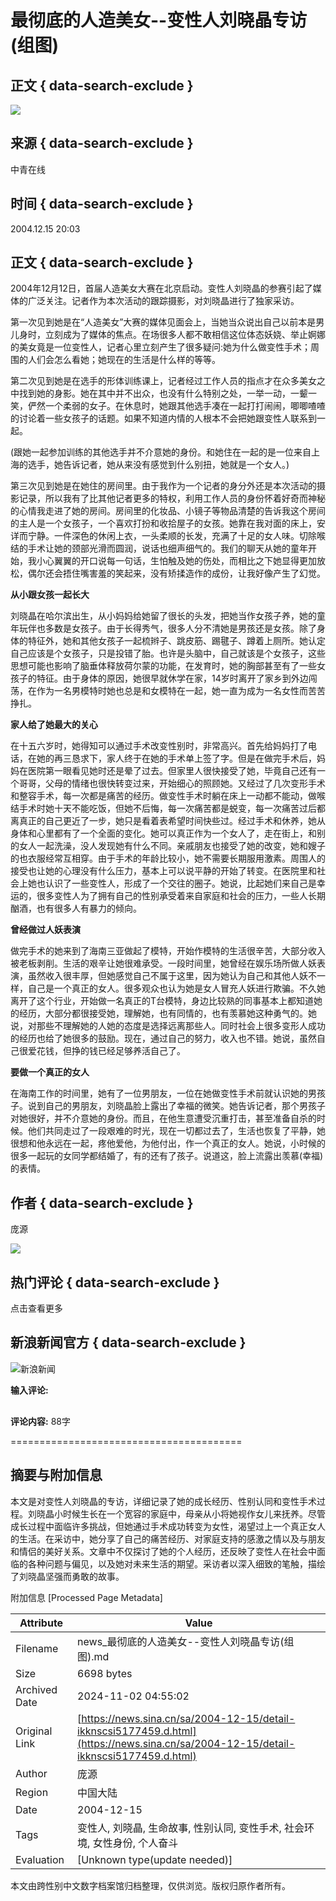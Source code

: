 # 最彻底的人造美女--变性人刘晓晶专访(组图)

## 正文 { data-search-exclude }


![](https://n.sinaimg.cn/sinacn11/358/w179h179/20180318/f167-fyshfur1454932.jpg)

## 来源 { data-search-exclude }
中青在线

## 时间 { data-search-exclude }
2004.12.15 20:03

## 正文 { data-search-exclude }

2004年12月12日，首届人造美女大赛在北京启动。变性人刘晓晶的参赛引起了媒体的广泛关注。记者作为本次活动的跟踪摄影，对刘晓晶进行了独家采访。

第一次见到她是在“人造美女”大赛的媒体见面会上，当她当众说出自己以前本是男儿身时，立刻成为了媒体的焦点。在场很多人都不敢相信这位体态妖娆、举止婀娜的美女竟是一位变性人，记者心里立刻产生了很多疑问:她为什么做变性手术；周围的人们会怎么看她；她现在的生活是什么样的等等。

第二次见到她是在选手的形体训练课上，记者经过工作人员的指点才在众多美女之中找到她的身影。她在其中并不出众，也没有什么特别之处，一举一动，一颦一笑，俨然一个柔弱的女子。在休息时，她跟其他选手凑在一起打打闹闹，唧唧喳喳的讨论着一些女孩子的话题。如果不知道内情的人根本不会把她跟变性人联系到一起。

(跟她一起参加训练的其他选手并不介意她的身份。和她住在一起的是一位来自上海的选手，她告诉记者，她从来没有感觉到什么别扭，她就是一个女人。)

第三次见到她是在她住的房间里。由于我作为一个记者的身分外还是本次活动的摄影记录，所以我有了比其他记者更多的特权，利用工作人员的身份怀着好奇而神秘的心情我走进了她的房间。房间里的化妆品、小镜子等物品清楚的告诉我这个房间的主人是一个女孩子，一个喜欢打扮和收拾屋子的女孩。她靠在我对面的床上，安详而宁静。一件深色的休闲上衣，一头柔顺的长发，充满了十足的女人味。切除喉结的手术让她的颈部光滑而圆润，说话也细声细气的。我们的聊天从她的童年开始，我小心翼翼的开口说每一句话，生怕触及她的伤处，而相比之下她显得更加放松，偶尔还会捂住嘴害羞的笑起来，没有矫揉造作的成份，让我好像产生了幻觉。

**从小跟女孩一起长大**

刘晓晶在哈尔滨出生，从小妈妈给她留了很长的头发，把她当作女孩子养，她的童年玩伴也多数是女孩子。由于长得秀气，很多人分不清她是男孩还是女孩。除了身体的特征外，她和其他女孩子一起梳辫子、跳皮筋、踢毽子、蹲着上厕所。她认定自己应该是个女孩子，只是投错了胎。也许是头脑中，自己就该是个女孩子，这些思想可能也影响了脑垂体释放荷尔蒙的功能，在发育时，她的胸部甚至有了一些女孩子的特征。由于身体的原因，她很早就休学在家，14岁时离开了家乡到外边闯荡，在作为一名男模特时她也总是和女模特在一起，她一直为成为一名女性而苦苦挣扎。

**家人给了她最大的关心**

在十五六岁时，她得知可以通过手术改变性别时，非常高兴。首先给妈妈打了电话，在她的再三恳求下，家人终于在她的手术单上签了字。但是在做完手术后，妈妈在医院第一眼看见她时还是晕了过去。但家里人很快接受了她，毕竟自己还有一个哥哥，父母的情绪也很快转变过来，开始细心的照顾她。又经过了几次变形手术和整容手术，每一次都是痛苦的经历。做变性手术时躺在床上一动都不能动，做喉结手术时她十天不能吃饭，但她不后悔，每一次痛苦都是蜕变，每一次痛苦过后都离真正的自己更近了一步，她只是看着表希望时间快些过。经过手术和休养，她从身体和心里都有了一个全面的变化。她可以真正作为一个女人了，走在街上，和别的女人一起洗澡，没人发现她有什么不同。亲戚朋友也接受了她的改变，她和嫂子的也衣服经常互相穿。由于手术的年龄比较小，她不需要长期服用激素。周围人的接受也让她的心理没有什么压力，基本上可以说平静的开始了转变。在医院里和社会上她也认识了一些变性人，形成了一个交往的圈子。她说，比起她们来自己是幸运的，很多变性人为了拥有自己的性别承受着来自家庭和社会的压力，一些人长期酗酒，也有很多人有暴力的倾向。

**曾经做过人妖表演**

做完手术的她来到了海南三亚做起了模特，开始作模特的生活很辛苦，大部分收入被老板剥削。生活的艰辛让她很难承受。一段时间里，她曾经在娱乐场所做人妖表演，虽然收入很丰厚，但她感觉自己不属于这里，因为她认为自己和其他人妖不一样，自己是一个真正的女人。很多观众也认为她是女人冒充人妖进行欺骗。不久她离开了这个行业，开始做一名真正的T台模特，身边比较熟的同事基本上都知道她的经历，大部分都很接受她，理解她，也有同情的，也有羡慕她这种勇气的。她说，对那些不理解她的人她的态度是选择远离那些人。同时社会上很多变形人成功的经历也给了她很多的鼓励。现在，通过自己的努力，收入也不错。她说，虽然自己很爱花钱，但挣的钱已经足够养活自己了。

**要做一个真正的女人**

在海南工作的时间里，她有了一位男朋友，一位在她做变性手术前就认识她的男孩子。说到自己的男朋友，刘晓晶脸上露出了幸福的微笑。她告诉记者，那个男孩子对她很好，并不介意她的身份。而且，在他生意遭受沉重打击，甚至准备自杀的时候。他们共同走过了一段艰难的时光，现在一切都过去了，生活也恢复了平静，她很想和他永远在一起，疼他爱他，为他付出，作一个真正的女人。她说，小时候的很多一起玩的女同学都结婚了，有的还有了孩子。说道这，脸上流露出羡慕(幸福)的表情。 

## 作者 { data-search-exclude }
庞源

![](https://n.sinaimg.cn/default/2fb77759/20151125/320X320.png)

## 热门评论 { data-search-exclude }

点击查看更多

## 新浪新闻官方 { data-search-exclude }

![新浪新闻](https://n.sinaimg.cn/default/80905340/20200331/sinalogo.png)

**输入评论:** 

![评论](data:image/png;base64,iVBORw0KGgoAAAANSUhEUgAAAAMAAAACAQMAAACnuvRZAAAAA1BMVEUAAACnej3aAAAAAXRSTlMAQObYZgAAAApJREFUCNdjAAIAAAQAASDSLW8AAAAASUVORK5CYII=) 

**评论内容:** 
88字

========================================

## 摘要与附加信息

<!-- tcd_abstract -->
本文是对变性人刘晓晶的专访，详细记录了她的成长经历、性别认同和变性手术过程。刘晓晶小时候生长在一个宽容的家庭中，母亲从小将她视作女儿来抚养。尽管成长过程中面临许多挑战，但她通过手术成功转变为女性，渴望过上一个真正女人的生活。在采访中，她分享了自己的痛苦经历、对家庭支持的感激之情以及与朋友和情侣的美好关系。文章中不仅探讨了她的个人经历，还反映了变性人在社会中面临的各种问题与偏见，以及她对未来生活的期望。采访者以深入细致的笔触，描绘了刘晓晶坚强而勇敢的故事。
<!-- tcd_abstract_end -->

附加信息 [Processed Page Metadata]

| Attribute       | Value                                  |
|-----------------|----------------------------------------|
| Filename        | news_最彻底的人造美女--变性人刘晓晶专访(组图).md                             |
| Size            | 6698 bytes                           |
| Archived Date   | 2024-11-02 04:55:02                             |
| Original Link   | [https://news.sina.cn/sa/2004-12-15/detail-ikknscsi5177459.d.html](https://news.sina.cn/sa/2004-12-15/detail-ikknscsi5177459.d.html)                       |
| Author          | 庞源                               |
| Region          | 中国大陆                               |
| Date            | 2004-12-15                                 |
| Tags            | 变性人, 刘晓晶, 生命故事, 性别认同, 变性手术, 社会环境, 女性身份, 个人奋斗                                 |
| Evaluation            | [Unknown type(update needed)]                                 |
<!-- tcd_table_end -->

本文由跨性别中文数字档案馆归档整理，仅供浏览。版权归原作者所有。

